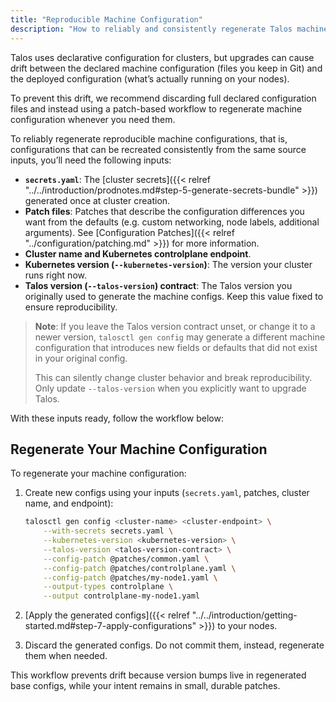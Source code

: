 ```yaml
---
title: "Reproducible Machine Configuration"
description: "How to reliably and consistently regenerate Talos machine configs from source inputs over time."
---
```


Talos uses declarative configuration for clusters, but upgrades can cause drift between the declared machine configuration (files you keep in Git) and the deployed configuration (what’s actually running on your nodes).

To prevent this drift, we recommend discarding full declared configuration files and instead using a patch-based workflow to regenerate machine configuration whenever you need them.

To reliably regenerate reproducible machine configurations, that is, configurations that can be recreated consistently from the same source inputs, you’ll need the following inputs:

* **`secrets.yaml`**: The [cluster secrets]({{< relref "../../introduction/prodnotes.md#step-5-generate-secrets-bundle" >}}) generated once at cluster creation.
* **Patch files**: Patches that describe the configuration differences you want from the defaults (e.g. custom networking, node labels, additional arguments). See [Configuration Patches]({{< relref "../configuration/patching.md" >}}) for more information.
* **Cluster name and Kubernetes controlplane endpoint**.
* **Kubernetes version (`--kubernetes-version`)**: The version your cluster runs right now.
* **Talos version (`--talos-version`) contract**: The Talos version you originally used to generate the machine configs. Keep this value fixed to ensure reproducibility.

> **Note**: If you leave the Talos version contract unset, or change it to a newer version, `talosctl gen config` may
> generate a different machine configuration that introduces new fields or defaults that did not exist in your original
> config.
>
> This can silently change cluster behavior and break reproducibility. Only update `--talos-version` when you
> explicitly want to upgrade Talos.

With these inputs ready, follow the workflow below:

## Regenerate Your Machine Configuration

To regenerate your machine configuration:

1. Create new configs using your inputs (`secrets.yaml`, patches, cluster name, and endpoint):

    ```bash
    talosctl gen config <cluster-name> <cluster-endpoint> \
        --with-secrets secrets.yaml \
        --kubernetes-version <kubernetes-version> \
        --talos-version <talos-version-contract> \
        --config-patch @patches/common.yaml \
        --config-patch @patches/controlplane.yaml \
        --config-patch @patches/my-node1.yaml \
        --output-types controlplane \
        --output controlplane-my-node1.yaml
    ```

1. [Apply the generated configs]({{< relref "../../introduction/getting-started.md#step-7-apply-configurations" >}}) to your nodes.

1. Discard the generated configs. Do not commit them, instead, regenerate them when needed.

This workflow prevents drift because version bumps live in regenerated base configs, while your intent remains in small, durable patches.
